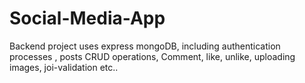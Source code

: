# Social-Media-App
Backend project uses express mongoDB, including authentication processes , posts CRUD operations, Comment, like, unlike, uploading images, joi-validation etc..
